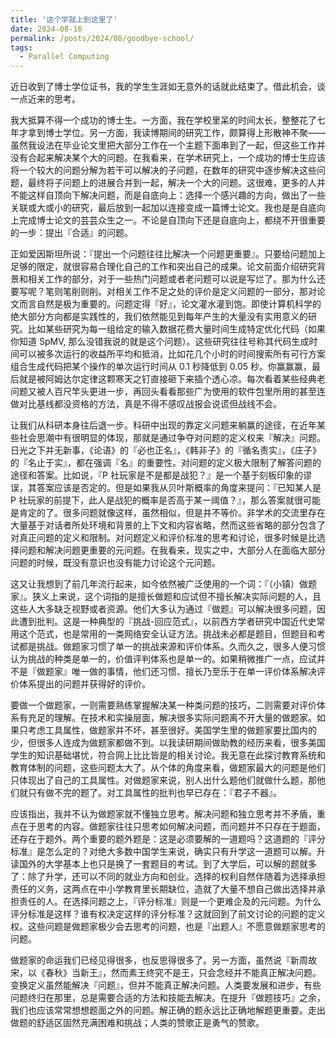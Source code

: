 ```yaml
---
title: '这个学就上到这里了'
date: 2024-08-16
permalink: /posts/2024/08/goodbye-school/
tags: 
  - Parallel Computing
---
```


近日收到了博士学位证书，我的学生生涯如无意外的话就此结束了。借此机会，谈一点近来的思考。

我大抵算不得一个成功的博士生。一方面，我在学校里呆的时间太长，整整花了七年才拿到博士学位。另一方面，我读博期间的研究工作，颇算得上形散神不聚——虽然我设法在毕业论文里把大部分工作在一个主题下面串到了一起，但这些工作并没有合起来解决某个大的问题。在我看来，在学术研究上，一个成功的博士生应该将一个较大的问题分解为若干可以解决的子问题，在数年的研究中逐步解决这些问题，最终将子问题上的进展合并到一起，解决一个大的问题。这很难，更多的人并不能这样自顶向下解决问题，而是自底向上：选择一个感兴趣的方向，做出了一些关联或大或小的研究，最后放到一起加以连接变成一篇博士论文。我也是是自底向上完成博士论文的芸芸众生之一。不论是自顶向下还是自底向上，都绕不开很重要的一步：提出『合适』的问题。

正如爱因斯坦所说：『提出一个问题往往比解决一个问题更重要』。只要给问题加上足够的限定，就很容易合理化自己的工作和突出自己的成果。论文前面介绍研究背景和相关工作的部分，对于一些热门问题或者老问题可以说是写烂了。那为什么还要写呢？笔则笔削则削。对相关工作不足之处的评价是定义问题的一部分，那对论文而言自然是极为重要的。问题定得『好』，论文灌水灌到饱。即使计算机科学的绝大部分方向都是实践性的，我们依然能见到每年产生的大量没有实用意义的研究。比如某些研究为每一组给定的输入数据花费大量时间生成特定优化代码（如果你知道 SpMV, 那么没错我说的就是这个问题）。这些研究往往号称其代码生成时间可以被多次运行的收益所平均和抵消，比如花几个小时的时间搜索所有可行方案组合生成代码把某个操作的单次运行时间从 0.1 秒降低到 0.05 秒。你赢赢赢，最后就是被阿姆达尔定律这颗寒天之钉直接砸下来插个透心凉。每次看着某些经典老问题又被人百尺竿头更进一步，再回头看看那些广为使用的软件包里所用的甚至连做对比基线都没资格的方法，真是不得不感叹战报会说谎但战线不会。

让我们从科研本身往后退一步。科研中出现的靠定义问题来躺赢的途径，在近年某些社会思潮中有很明显的体现，那就是通过争夺对问题的定义权来『解决』问题。日光之下并无新事，《论语》的『必也正名』，《韩非子》的『循名责实』，《庄子》的『名止于实』，都在强调『名』的重要性。对问题的定义极大限制了解答问题的途径和答案。比如说，『P 社玩家是不是都是战犯？』是一个基于刻板印象的谬误，其答案应该是否定的。但是如果我从贝叶斯概率的角度来提问：『已知某人是 P 社玩家的前提下，此人是战犯的概率是否高于某一阈值？』，那么答案就很可能是肯定的了。很多问题就像这样，虽然相似，但是并不等价。非学术的交流里存在大量基于对话者所处环境和背景的上下文和内容省略，然而这些省略的部分包含了对真正问题的定义和限制。对问题定义和评价标准的思考和讨论，很多时候是比选择问题和解决问题更重要的元问题。在我看来，现实之中，大部分人在面临大部分问题的时候，既没有意识也没有能力讨论这个元问题。

这又让我想到了前几年流行起来，如今依然被广泛使用的一个词：『（小镇）做题家』。狭义上来说，这个词指的是擅长做题和应试但不擅长解决实际问题的人，且这些人大多缺乏视野或者资源。他们大多认为通过『做题』可以解决很多问题，因此遭到批判。这是一种典型的『挑战-回应范式』，以前西方学者研究中国近代史常用这个范式，也是常用的一类网络安全认证方法。挑战未必都是题目，但题目和考试都是挑战。做题家习惯了单一的挑战来源和评价体系。久而久之，很多人便习惯认为挑战的种类是单一的，价值评判体系也是单一的。如果稍微推广一点，应试并不是『做题家』唯一做的事情，他们还习惯、擅长乃至乐于在单一评价体系解决评价体系提出的问题并获得好的评价。

要做一个做题家，一则需要熟练掌握解决某一种类问题的技巧，二则需要对评价体系有充足的理解。在技术和实操层面，解决很多实际问题离不开大量的做题家。如果只考虑工具属性，做题家并不坏，甚至很好。美国学生里的做题家要比国内的少，但很多人连成为做题家都做不到。以我读研期间做助教的经历来看，很多美国学生的知识基础堪忧，符合网上比比皆是的相关讨论。我无意在此探讨教育系统和教育体制的问题，这些问题太大了。从个体的角度来看，做题家最大的问题是他们只体现出了自己的工具属性。对做题家来说，别人出什么题他们就做什么题，那他们就只有做不完的题了。对工具属性的批判也早已存在：『君子不器』。

应该指出，我并不认为做题家就不懂独立思考。解决问题和独立思考并不矛盾，重点在于思考的内容。做题家往往只思考如何解决问题，而问题并不只存在于题面，还存在于题外。两个重要的题外题是：这是必须要解的一道题吗？这道题的『评分标准』是怎么定的？对绝大多数中国学生来说，确实只有升学这一道题可以解。升读国外的大学基本上也只是换了一套题目的考试。到了大学后，可以解的题就多了：除了升学，还可以不同的就业方向和创业。选择的权利自然伴随着为选择承担责任的义务，这两点在中小学教育里长期缺位，造就了大量不想自己做出选择并承担责任的人。在选择问题之上，『评分标准』则是一个更难企及的元问题。为什么评分标准是这样？谁有权决定这样的评分标准？这就回到了前文讨论的问题的定义权。这些问题是做题家极少会去思考的问题，也是『出题人』不愿意做题家思考的问题。

做题家的命运我们已经见得很多，也反思得很多了。另一方面，虽然说『新周故宋，以《春秋》当新王』，然而素王终究不是王，只会念经并不能真正解决问题。变换定义虽然能解决『问题』，但并不能真正解决问题。人类要发展和进步，有些问题终归在那里，总是需要合适的方法和技能去解决。在提升『做题技巧』之余，我们也应该常常想想题面之外的问题。解正确的题永远比正确地解题更重要。走出做题的舒适区固然充满困难和挑战；人类的赞歌正是勇气的赞歌。
